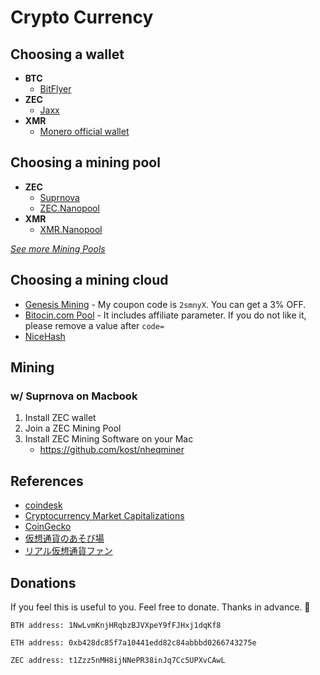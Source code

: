 # Crypto Currency

## Choosing a wallet

- **BTC**
  - [BitFlyer](http://bitflyer.jp/)
- **ZEC**
  - [Jaxx](https://jaxx.io/)
- **XMR**
  - [Monero official wallet](https://getmonero.org/downloads/)

## Choosing a mining pool

- **ZEC**
  - [Suprnova](https://zec.suprnova.cc/index.php)
  - [ZEC.Nanopool](https://zec.nanopool.org/)
- **XMR**
  - [XMR.Nanopool](https://xmr.nanopool.org/)

[*See more Mining Pools*](https://investoon.com/mining_pools)

## Choosing a mining cloud

- [Genesis Mining](www.coinstaker.com/genesis-mining-zcash/) - My coupon code is `2smnyX`. You can get a 3% OFF.
- [Bitocin.com Pool](https://pool.bitcoin.com/index.html?code=pf7k6o) - It includes affiliate parameter. If you do not like it, please remove a value after `code=`
- [NiceHash](https://www.nicehash.com/)

## Mining

### w/ Suprnova on Macbook

1. Install ZEC wallet
2. Join a ZEC Mining Pool
3. Install ZEC Mining Software on your Mac
    - https://github.com/kost/nheqminer

## References

- [coindesk](https://www.coindesk.com/)
- [Cryptocurrency Market Capitalizations](https://coinmarketcap.com/)
- [CoinGecko](https://www.coingecko.com/en)
- [仮想通貨のあそび場](http://www.monero.tokyo/)
- [リアル仮想通貨ファン](https://crypto-currency-fun.com/gmethminingresult.php)

## Donations

If you feel this is useful to you. Feel free to donate. Thanks in advance. :bow:

```
BTH address: 1NwLvmKnjHRqbzBJVXpeY9fFJHxj1dqKf8

ETH address: 0xb428dc85f7a10441edd82c84abbbd0266743275e

ZEC address: t1Zzz5nMH8ijNNePR38inJq7Cc5UPXvCAwL
```
